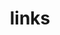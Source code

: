 ---
layout: page
title: links
nav: true
nav_order: 6
dropdown: true
children: 
    - title: CV
      permalink: http://cv.ryancordell.org/
    - title: divider
    - title: Programmable Type blog
    - permalink: /blog/
    - title: divider
    - title: Dossier Statements
      permalink: /statements/
    - title: divider
    - title: Viral Texts Project
      permalink: http://viraltexts.org/
    - title: divider
    - title: Values-Forward Praxis
      permalink: https://valuesforwardpraxis.github.io/
    - title: divider
    - title: <a rel="me" href="https://hcommons.social/@ryancordell">Mastodon</a>
---